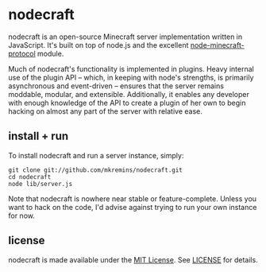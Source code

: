 nodecraft
=======================================

nodecraft is an open-source Minecraft server implementation written in JavaScript. It's built on top of node.js and the excellent [node-minecraft-protocol](http://github.com/superjoe30/node-minecraft-protocol) module.

Much of nodecraft's functionality is implemented in plugins. Heavy internal use of the plugin API – which, in keeping with node's strengths, is primarily asynchronous and event-driven – ensures that the server remains moddable, modular, and extensible. Additionally, it enables any developer with enough knowledge of the API to create a plugin of her own to begin hacking on almost any part of the server with relative ease.

install + run
---------------------------------------

To install nodecraft and run a server instance, simply:

    git clone git://github.com/mkremins/nodecraft.git
    cd nodecraft
    node lib/server.js

Note that nodecraft is nowhere near stable or feature-complete. Unless you want to hack on the code, I'd advise against trying to run your own instance for now.

license
---------------------------------------

nodecraft is made available under the [MIT License](http://opensource.org/licenses/MIT). See [LICENSE](LICENSE) for details.
